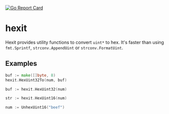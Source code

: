 [![Go Report Card](https://goreportcard.com/badge/github.com/FMNSSun/hexit)](https://goreportcard.com/report/github.com/FMNSSun/hexit)

# hexit

Hexit provides utility functions to convert `uint*` to hex. It's faster than using `fmt.Sprintf`, `strconv.AppendUint`
or `strconv.FormatUint`.

## Examples

```go
buf := make([]byte, 8)
hexit.HexUint32To(num, buf)
```

```go
buf := hexit.HexUint32(num)
```

```go
str := hexit.HexUint16(num)
```

```go
num := UnhexUint16("beef")
```
